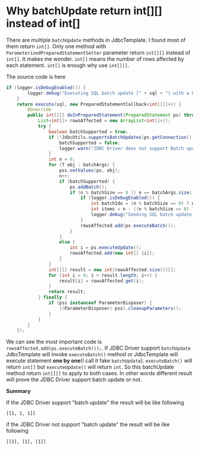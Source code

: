 # Why batchUpdate return int[][] instead of int[]
There are multiple ``batchUpdate`` methods in JdbcTemplate. I found most of them return ``int[]``. Only
one method with ``ParameterizedPreparedStatementSetter`` parameter return ``int[][]`` instead of ``int[]``.
It makes me wonder. ``int[]`` means the number of rows affected by each statement. ``int[]`` is enough
why use ``int[][]``.

The source code is here
```java
if (logger.isDebugEnabled()) {
        logger.debug("Executing SQL batch update [" + sql + "] with a batch size of " + batchSize);
    }
    return execute(sql, new PreparedStatementCallback<int[][]>() {
        @Override
        public int[][] doInPreparedStatement(PreparedStatement ps) throws SQLException {
            List<int[]> rowsAffected = new ArrayList<int[]>();
            try {
                boolean batchSupported = true;
                if (!JdbcUtils.supportsBatchUpdates(ps.getConnection())) {
                    batchSupported = false;
                    logger.warn("JDBC Driver does not support Batch updates; resorting to single statement execution");
                }
                int n = 0;
                for (T obj : batchArgs) {
                    pss.setValues(ps, obj);
                    n++;
                    if (batchSupported) {
                        ps.addBatch();
                        if (n % batchSize == 0 || n == batchArgs.size()) {
                            if (logger.isDebugEnabled()) {
                                int batchIdx = (n % batchSize == 0) ? n / batchSize : (n / batchSize) + 1;
                                int items = n - ((n % batchSize == 0) ? n / batchSize - 1 : (n / batchSize)) * batchSize;
                                logger.debug("Sending SQL batch update #" + batchIdx + " with " + items + " items");
                            }
                            rowsAffected.add(ps.executeBatch());
                        }
                    }
                    else {
                        int i = ps.executeUpdate();
                        rowsAffected.add(new int[] {i});
                    }
                }
                int[][] result = new int[rowsAffected.size()][];
                for (int i = 0; i < result.length; i++) {
                    result[i] = rowsAffected.get(i);
                }
                return result;
            } finally {
                if (pss instanceof ParameterDisposer) {
                    ((ParameterDisposer) pss).cleanupParameters();
                }
            }
        }
    });
```

We can see the most important code is ``rowsAffected.add(ps.executeBatch());``. If JDBC Driver support
``batchUpdate`` JdbcTemplate will invoke ``executeBatch()`` method or JdbcTemplate will execute statement
**one by one**(I call it fake ``batchUpdate``). ``executeBatch()`` will return ``int[]`` but ``executeUpdate()``
will return ``int``. So this batchUpdate method return ``int[][]`` to apply to both cases. In other words different result will 
prove the JDBC Driver support batch update or not.

**Summary**

If the JDBC Driver support "batch update" the result will be like following
```
[[1, 1, 1]]
```
if the JDBC Driver not support "batch update" the result will be like following
```
[[1], [1], [1]]
```
